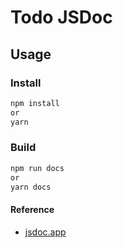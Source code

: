 # Todo JSDoc

## Usage

[index.js]: https://2taesung.github.io/todoJSDoc/docs/index.js.html

### Install

```bash
npm install
or
yarn
```

### Build

```bash
npm run docs
or
yarn docs
```

#### Reference

- [jsdoc.app](https://jsdoc.app)
